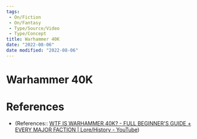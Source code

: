 ```yaml
---
tags:
 - On/Fiction
 - On/Fantasy
 - Type/Source/Video
 - Type/Concept 
title: Warhammer 40K
date: "2022-08-06"
date modified: "2022-08-06"
---
```


# Warhammer 40K

# References
- (References:: [WTF IS WARHAMMER 40K? - FULL BEGINNER'S GUIDE + EVERY MAJOR FACTION | Lore/History - YouTube](https://www.youtube.com/watch?v=M6M9-oFEKpk))
